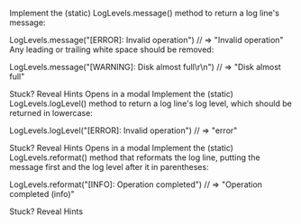 Implement the (static) LogLevels.message() method to return a log line's message:

LogLevels.message("[ERROR]: Invalid operation")
// => "Invalid operation"
Any leading or trailing white space should be removed:

LogLevels.message("[WARNING]:  Disk almost full\r\n")
// => "Disk almost full"

Stuck? Reveal Hints
Opens in a modal
Implement the (static) LogLevels.logLevel() method to return a log line's log level, which should be returned in lowercase:

LogLevels.logLevel("[ERROR]: Invalid operation")
// => "error"

Stuck? Reveal Hints
Opens in a modal
Implement the (static) LogLevels.reformat() method that reformats the log line, putting the message first and the log level after it in parentheses:

LogLevels.reformat("[INFO]: Operation completed")
// => "Operation completed (info)"

Stuck? Reveal Hints
